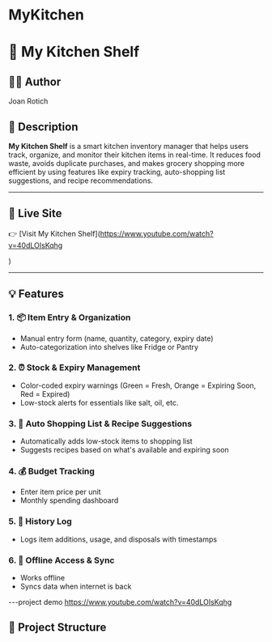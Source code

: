 # MyKitchen
# 🧂 My Kitchen Shelf

## 👩‍🍳 Author  
Joan Rotich  

## 📝 Description  
**My Kitchen Shelf** is a smart kitchen inventory manager that helps users track, organize, and monitor their kitchen items in real-time. It reduces food waste, avoids duplicate purchases, and makes grocery shopping more efficient by using features like expiry tracking, auto-shopping list suggestions, and recipe recommendations.

---

## 🚀 Live Site  
👉 [Visit My Kitchen Shelf](https://www.youtube.com/watch?v=40dLOIsKqhg

) 

---
## 💡 Features  

### 1. 📦 Item Entry & Organization  
- Manual entry form (name, quantity, category, expiry date)  
- Auto-categorization into shelves like Fridge or Pantry  

### 2. ⏰ Stock & Expiry Management  
- Color-coded expiry warnings (Green = Fresh, Orange = Expiring Soon, Red = Expired)  
- Low-stock alerts for essentials like salt, oil, etc.  

### 3. 🛒 Auto Shopping List & Recipe Suggestions  
- Automatically adds low-stock items to shopping list  
- Suggests recipes based on what's available and expiring soon  

### 4. 💰 Budget Tracking  
- Enter item price per unit  
- Monthly spending dashboard  

### 5. 🧾 History Log  
- Logs item additions, usage, and disposals with timestamps  

### 6. 📡 Offline Access & Sync  
- Works offline  
- Syncs data when internet is back  

---project demo 
https://www.youtube.com/watch?v=40dLOIsKqhg

## 📁 Project Structure  

